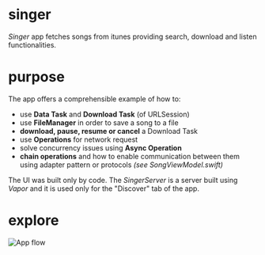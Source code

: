 # singer
*Singer* app fetches songs from itunes providing search, download and listen functionalities. 

# purpose
The app offers a comprehensible example of how to:
- use **Data Task** and **Download Task** (of URLSession)
- use **FileManager** in order to save a song to a file
- **download, pause, resume or cancel** a Download Task
- use **Operations** for network request
- solve concurrency issues using **Async Operation**
- **chain operations** and how to enable communication between them using adapter pattern or protocols *(see SongViewModel.swift)*

The UI was built only by code.
The *SingerServer* is a server built using *Vapor* and it is used only for the "Discover" tab of the app.

# explore

![App flow](https://i.ibb.co/fv0dK1N/singer-screens.jpg)
